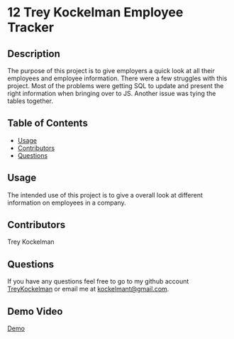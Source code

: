 # 12 Trey Kockelman Employee Tracker
  
  ## Description
  The purpose of this project is to give employers a quick look at all their employees and employee information. There were a few struggles with this project. Most of the problems were getting SQL to update and present the right information when bringing over to JS. Another issue was tying the tables together.

  ## Table of Contents
  - [Usage](#usage)
  - [Contributors](#contributors)
  - [Questions](#questions)

  ## Usage
  The intended use of this project is to give a overall look at different information on employees in a company.

  ## Contributors
  Trey Kockelman

  ## Questions
  If you have any questions feel free to go to my github account [TreyKockelman](https://github.com/TreyKockelman) or email me at [kockelmant@gmail.com](kockelmant@gmail.com).

  ## Demo Video
  [Demo](https://app.castify.com/watch/40783859-53c8-47de-b2c3-080fc3468edd)
